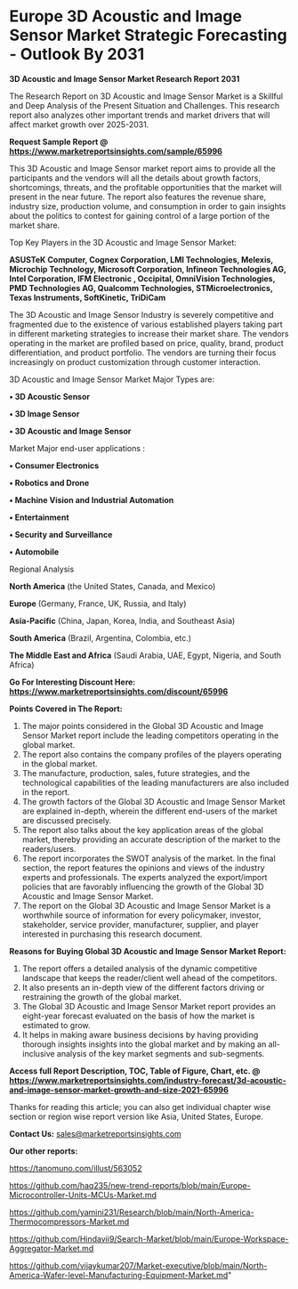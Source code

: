 # Europe 3D Acoustic and Image Sensor Market Strategic Forecasting - Outlook By 2031

<strong>3D Acoustic and Image Sensor Market Research Report 2031</strong>

The Research Report on 3D Acoustic and Image Sensor Market is a Skillful and Deep Analysis of the Present Situation and Challenges. This research report also analyzes other important trends and market drivers that will affect market growth over 2025-2031.

<strong>Request Sample Report @ <a href=https://www.marketreportsinsights.com/sample/65996>https://www.marketreportsinsights.com/sample/65996</a></strong>

This 3D Acoustic and Image Sensor market report aims to provide all the participants and the vendors will all the details about growth factors, shortcomings, threats, and the profitable opportunities that the market will present in the near future. The report also features the revenue share, industry size, production volume, and consumption in order to gain insights about the politics to contest for gaining control of a large portion of the market share.

Top Key Players in the 3D Acoustic and Image Sensor Market:

<strong>ASUSTeK Computer, Cognex Corporation, LMI Technologies, Melexis, Microchip Technology, Microsoft Corporation, Infineon Technologies AG, Intel Corporation, IFM Electronic , Occipital, OmniVision Technologies, PMD Technologies AG, Qualcomm Technologies, STMicroelectronics, Texas Instruments, SoftKinetic, TriDiCam</strong>

The 3D Acoustic and Image Sensor Industry is severely competitive and fragmented due to the existence of various established players taking part in different marketing strategies to increase their market share. The vendors operating in the market are profiled based on price, quality, brand, product differentiation, and product portfolio. The vendors are turning their focus increasingly on product customization through customer interaction.

3D Acoustic and Image Sensor Market Major Types are:

<strong>• 3D Acoustic Sensor

• 3D Image Sensor

• 3D Acoustic and Image Sensor</strong>

Market Major end-user applications :

<strong>• Consumer Electronics

• Robotics and Drone

• Machine Vision and Industrial Automation

• Entertainment

• Security and Surveillance

• Automobile</strong>

Regional Analysis

</u><strong><b>North America</b></strong> (the United States, Canada, and Mexico)

<strong><b>Europe </b></strong>(Germany, France, UK, Russia, and Italy)

<strong><b>Asia-Pacific</b></strong> (China, Japan, Korea, India, and Southeast Asia)

<strong><b>South America</b></strong> (Brazil, Argentina, Colombia, etc.)

<strong><b>The Middle East and Africa</b></strong> (Saudi Arabia, UAE, Egypt, Nigeria, and South Africa)

<strong>Go For Interesting Discount Here: <a href=https://www.marketreportsinsights.com/discount/65996>https://www.marketreportsinsights.com/discount/65996</a></strong>

<strong>Points Covered in The Report:</strong>
<ol>
  <li>The major points considered in the Global 3D Acoustic and Image Sensor Market report include the leading competitors operating in the global market.</li>
  <li>The report also contains the company profiles of the players operating in the global market.</li>
  <li>The manufacture, production, sales, future strategies, and the technological capabilities of the leading manufacturers are also included in the report.</li>
  <li>The growth factors of the Global 3D Acoustic and Image Sensor Market are explained in-depth, wherein the different end-users of the market are discussed precisely.</li>
  <li>The report also talks about the key application areas of the global market, thereby providing an accurate description of the market to the readers/users.</li>
  <li>The report incorporates the SWOT analysis of the market. In the final section, the report features the opinions and views of the industry experts and professionals. The experts analyzed the export/import policies that are favorably influencing the growth of the Global 3D Acoustic and Image Sensor Market.</li>
  <li>The report on the Global 3D Acoustic and Image Sensor Market is a worthwhile source of information for every policymaker, investor, stakeholder, service provider, manufacturer, supplier, and player interested in purchasing this research document.</li>
</ol>
<strong>Reasons for Buying Global 3D Acoustic and Image Sensor Market Report:</strong>

<ol>
  <li>The report offers a detailed analysis of the dynamic competitive landscape that keeps the reader/client well ahead of the competitors.</li>
  <li>It also presents an in-depth view of the different factors driving or restraining the growth of the global market.</li>
  <li>The Global 3D Acoustic and Image Sensor Market report provides an eight-year forecast evaluated on the basis of how the market is estimated to grow.</li>
  <li>It helps in making aware business decisions by having providing thorough insights insights into the global market and by making an all-inclusive analysis of the key market segments and sub-segments.</li>
</ol>
<strong>Access full Report Description, TOC, Table of Figure, Chart, etc. @ <a href=https://www.marketreportsinsights.com/industry-forecast/3d-acoustic-and-image-sensor-market-growth-and-size-2021-65996>https://www.marketreportsinsights.com/industry-forecast/3d-acoustic-and-image-sensor-market-growth-and-size-2021-65996</a></strong>


Thanks for reading this article; you can also get individual chapter wise section or region wise report version like Asia, United States, Europe.

<strong>Contact Us:</strong>
sales@marketreportsinsights.com

<strong>Our other reports:</strong>

<a href=https://tanomuno.com/illust/563052>https://tanomuno.com/illust/563052</a>

<a href=https://github.com/haq235/new-trend-reports/blob/main/Europe-Microcontroller-Units-MCUs-Market.md>https://github.com/haq235/new-trend-reports/blob/main/Europe-Microcontroller-Units-MCUs-Market.md</a>

<a href=https://github.com/yamini231/Research/blob/main/North-America-Thermocompressors-Market.md>https://github.com/yamini231/Research/blob/main/North-America-Thermocompressors-Market.md</a>

<a href=https://github.com/Hindavii9/Search-Market/blob/main/Europe-Workspace-Aggregator-Market.md>https://github.com/Hindavii9/Search-Market/blob/main/Europe-Workspace-Aggregator-Market.md</a>

<a href=https://github.com/vijaykumar207/Market-executive/blob/main/North-America-Wafer-level-Manufacturing-Equipment-Market.md>https://github.com/vijaykumar207/Market-executive/blob/main/North-America-Wafer-level-Manufacturing-Equipment-Market.md</a>"
